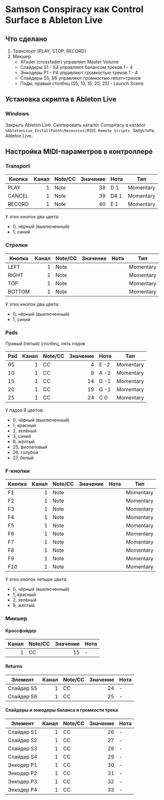 # Samson Conspiracy как Control Surface в Ableton Live

## Что сделано
1. Транспорт (PLAY, STOP, RECORD)
2. Микшер
    - XFader (crossfader) управляет Master Volume
    - Слайдеры S1 - S4 управляют балансом треков 1 - 4
    - Энкодеры P1 - P4 управляют громкостью треков 1 - 4
    - Слайдеры S5, S6 управляют громкостью return-треков
    - Пэды, правый столбец (05, 10, 15, 20, 25) - Launch Scene 
    
## Установка скрипта в Ableton Live
### Windows
Закрыть Ableton Live. 
Скопировать каталог Conspiracy в каталог `%AbletonLive_InstallPath%\Resources\MIDI Remote Scripts`. 
Запустить Ableton Live. 

## Настройка MIDI-параметров в контроллере
### Transport
| Кнопка | Канал | Note/CC | Значение | Нота  | Тип       |
| ------ | -----:| ------- | --------:| ----- | --------- |
| PLAY   |     1 | Note    |       38 | D  1  | Momentary |
| CANCEL |     1 | Note    |       39 | D# 1  | Momentary |
| RECORD |     1 | Note    |       40 | E  1  | Momentary |

У этих кнопок два цвета: 
- 0, чёрный (выключенный)
- 1, синий

### Стрелки
| Кнопка | Канал | Note/CC | Значение | Нота  | Тип       |
| ------ | -----:| ------- | --------:| ----- | --------- |
| LEFT   |     1 | Note    |          |       | Momentary |
| RIGHT  |     1 | Note    |          |       | Momentary |
| TOP    |     1 | Note    |          |       | Momentary |
| BOTTOM |     1 | Note    |          |       | Momentary |

У этих кнопок два цвета: 
- 0, чёрный (выключенный)
- 1, синий

### Pads
Правый (пятый) столбец, пять пэдов

| Pad    | Канал | Note/CC | Значение | Нота  | Тип       |
| ------ | -----:| ------- | --------:| ----- | --------- |
| 05     |     1 | CC      |        4 | E  -2 | Momentary |
| 10     |     1 | CC      |        9 | A  -2 | Momentary |
| 15     |     1 | CC      |       14 | D  -1 | Momentary |
| 20     |     1 | CC      |       19 | G  -1 | Momentary |
| 25     |     1 | CC      |       24 | C   0 | Momentary |

У падов 8 цветов:
- 0, чёрный (выключенный)
- 1, красный
- 2, зелёный
- 3, синий
- 8, жёлтый
- 25, фиолетовый
- 26, голубой
- 27, белый

### F-кнопки
| Кнопка | Канал | Note/CC | Значение | Нота  | Тип       |
| ------ | -----:| ------- | --------:| ----- | --------- |
| F1     |     1 | Note    |          |       | Momentary |
| F2     |     1 | Note    |          |       | Momentary |
| F3     |     1 | Note    |          |       | Momentary |
| F4     |     1 | Note    |          |       | Momentary |
| F5     |     1 | Note    |          |       | Momentary |
| F6     |     1 | Note    |          |       | Momentary |
| F7     |     1 | Note    |          |       | Momentary |
| F8     |     1 | Note    |          |       | Momentary |
| F9     |     1 | Note    |          |       | Momentary |
| F10    |     1 | Note    |          |       | Momentary |

У этих кнопок четыре цвета: 
- 0, чёрный (выключенный)
- 1, красный
- 2, зелёный
- 8, жёлтый

### Микшер
#### Кроссфэйдер
| Канал | Note/CC | Значение | Нота  |
| -----:| ------- | --------:| ----- |
|     1 | CC      |       15 | -     |

#### Returns
| Элемент    | Канал | Note/CC | Значение | Нота  |
| ---------- | -----:| ------- | --------:| ----- |
| Слайдер S5 |     1 | CC      |       24 | -     |
| Слайдер S6 |     1 | CC      |       25 | -     |

#### Слайдеры и энкодеры баланса и громкости трека
| Элемент    | Канал | Note/CC | Значение | Нота  |
| ---------- | -----:| ------- | --------:| ----- |
| Слайдер S1 |     1 | CC      |       26 | -     |
| Слайдер S2 |     1 | CC      |       27 | -     |
| Слайдер S3 |     1 | CC      |       28 | -     |
| Слайдер S4 |     1 | CC      |       29 | -     |
| Энкодер P1 |     1 | CC      |       30 | -     |
| Энкодер P2 |     1 | CC      |       31 | -     |
| Энкодер P3 |     1 | CC      |       32 | -     |
| Энкодер P4 |     1 | CC      |       33 | -     |
